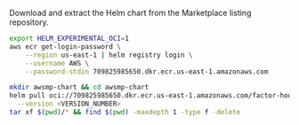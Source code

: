 Download and extract the Helm chart from the Marketplace listing repository.

```bash
export HELM_EXPERIMENTAL_OCI=1
aws ecr get-login-password \
    --region us-east-1 | helm registry login \
    --username AWS \
    --password-stdin 709825985650.dkr.ecr.us-east-1.amazonaws.com

mkdir awsmp-chart && cd awsmp-chart
helm pull oci://709825985650.dkr.ecr.us-east-1.amazonaws.com/factor-house/kpow-aws-hourly \
  --version <VERSION_NUMBER>
tar xf $(pwd)/* && find $(pwd) -maxdepth 1 -type f -delete
```

